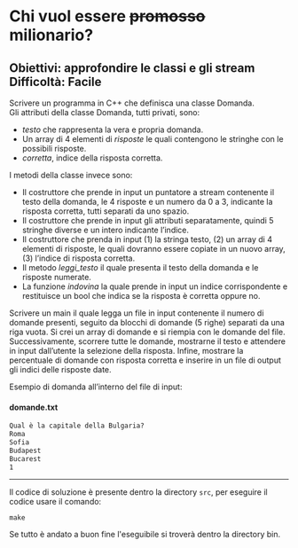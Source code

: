 # Chi vuol essere <s>promosso</s> milionario?
## Obiettivi: approfondire le classi e gli stream<br>Difficoltà: Facile

Scrivere un programma in C++ che definisca una classe Domanda.<br>
Gli attributi della classe Domanda, tutti privati, sono:
- _testo_ che rappresenta la vera e propria domanda.
- Un array di 4 elementi di _risposte_ le quali contengono le stringhe con le possibili risposte.
- _corretta_, indice della risposta corretta.

I metodi della classe invece sono:
- Il costruttore che prende in input un puntatore a stream contenente il testo della domanda, le 4 risposte e un numero da 0 a 3, indicante la risposta corretta, tutti separati da uno spazio.
- Il costruttore che prende in input gli attributi separatamente, quindi 5 stringhe diverse e un intero indicante l’indice.
- Il costruttore che prenda in input (1) la stringa testo, (2) un array di 4 elementi di risposte, le quali dovranno essere copiate in un nuovo array, (3) l’indice di risposta corretta.
- Il metodo _leggi\_testo_ il quale presenta il testo della domanda e le risposte numerate.
- La funzione _indovina_ la quale prende in input un indice corrispondente e restituisce un bool che indica se la risposta è corretta oppure no.

Scrivere un main il quale legga un file in input contenente il numero di domande presenti, seguito da blocchi di domande (5 righe) separati da una riga vuota. Si crei un array di domande e si riempia con le domande del file. Successivamente, scorrere tutte le domande, mostrarne il testo e attendere in input dall’utente la selezione della risposta. Infine, mostrare la percentuale di domande con risposta corretta e inserire in un file di output gli indici delle risposte date.

Esempio di domanda all’interno del file di input:

#### domande.txt
```txt
Qual è la capitale della Bulgaria?
Roma
Sofia
Budapest
Bucarest
1
```

---

Il codice di soluzione è presente dentro la directory `src`, per eseguire il codice usare il comando:

```shell
make
```

Se tutto è andato a buon fine l'eseguibile si troverà dentro la directory bin.
